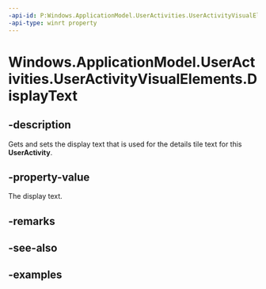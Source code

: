 ```yaml
---
-api-id: P:Windows.ApplicationModel.UserActivities.UserActivityVisualElements.DisplayText
-api-type: winrt property
---
```


<!-- Property syntax.
public string DisplayText { get;  set; }
-->

# Windows.ApplicationModel.UserActivities.UserActivityVisualElements.DisplayText

## -description

Gets and sets the display text that is used for the details tile text for this **UserActivity**.

## -property-value

The display text.

## -remarks

## -see-also

## -examples
